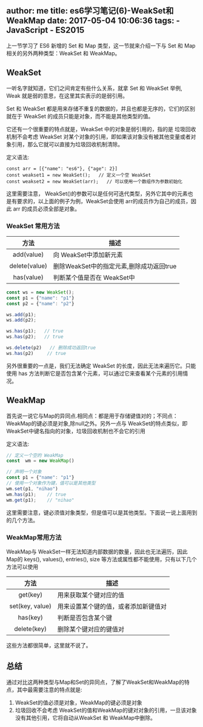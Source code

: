 author: me
title: es6学习笔记(6)-WeakSet和WeakMap
date: 2017-05-04 10:06:36
tags:
    - JavaScript
    - ES2015
---


上一节学习了 ES6 新增的 Set 和 Map 类型，这一节就来介绍一下与 Set 和 Map 相关的另外两种类型：WeakSet 和 WeakMap。

## WeakSet

一听名字就知道，它们之间肯定有些什么关系，就拿 Set 和 WeakSet 举例, Weak 就是弱的意思，在这里其实表示的是弱引用。

Set 和 WeakSet 都是用来存储不重复的数据的，并且也都是无序的，它们的区别就在于 WeakSet 的成员只能是对象，而不能是其他类型的值。

它还有一个很重要的特点就是，WeakSet 中的对象是弱引用的，指的是 垃圾回收机制不会考虑 WeakSet 对某个对象的引用，即如果该对象没有被其他变量或者对象引用，那么它就可以直接为垃圾回收机制清除。

定义语法:

```
const arr = [{"name": "es6"}, {"age": 2}]
const weakset1 = new WeakSet();   // 定义一个空 WeakSet
const weakset2 = new WeakSet(arr);   // 可以使用一个数组作为参数初始化
```

这里需要注意， WeakSet()的参数可以是任何可迭代类型，另外它其中的元素也是有要求的，以上面的例子为例，WeakSet会使用 arr的成员作为自己的成员，因此 arr 的成员必须全部是对象。


### WeakSet 常用方法

|方法|描述|
|:---:|---|
|add(value)|向 WeakSet中添加新元素|
|delete(value)|删除WeakSet中的指定元素,删除成功返回true|
|has(value)|判断某个值是否在 WeakSet中|


```javascript
const ws = new WeakSet();
const p1 = {"name": "p1"}
const p2 = {"name": "p2"}

ws.add(p1);
ws.add(p2);

ws.has(p1);   // true
ws.has(p2);   // true

ws.delete(p2)   // 删除成功返回true
ws.has(p2)     // true
```

另外很重要的一点是，我们无法确定 WeakSet 的长度，因此无法来遍历它。只能使用 has 方法判断它是否包含某个元素，可以通过它来查看某个元素的引用情况。 

## WeakMap

首先说一说它与Map的异同点.相同点：都是用于存储键值对的；不同点： WeakMap的键必须是对象,除null之外。另外一点与 WeakSet的特点类似，即WeakSet中键名指向的对象，垃圾回收机制也不会它的引用

定义语法:

```javascript
// 定义一个空的 WeakMap
const  wm = new WeakMap()

// 声明一个对象
const p1 = {"name": "p1"}
// 使用一个对象作为键，值可以是其他类型
wm.set(p1, "nihao")
wm.has(p1);    // true
wm.get(p1);    // "nihao" 
```

这里需要注意，键必须值对象类型，但是值可以是其他类型。下面说一说上面用到的几个方法。


### WeakMap常用方法

WeakMap与 WeakSet一样无法知道内部数据的数量，因此也无法遍历，因此Map的 keys(), values(), entries(), size 等方法或属性都不能使用，只有以下几个方法可以使用

|方法|描述|
|:---:|---|
|get(key)|用来获取某个键对应的值|
|set(key, value)|用来设置某个键的值，或者添加新键值对|
|has(key)|判断是否包含某个键|
|delete(key)|删除某个键对应的键值对|

这些方法都很简单，这里就不说了。

## 总结

通过对比这两种类型与Map和Set的异同点，了解了WeakSet和WeakMap的特点，其中最需要注意的特点就是:

1. WeakSet的值必须是对象，WeakMap的键必须是对象
2. 垃圾回收不会考虑 WeakSet的值和WeakMap的键对对象的引用，一旦该对象没有其他引用，它将自动从WeakSet 和 WeakMap中删除。
